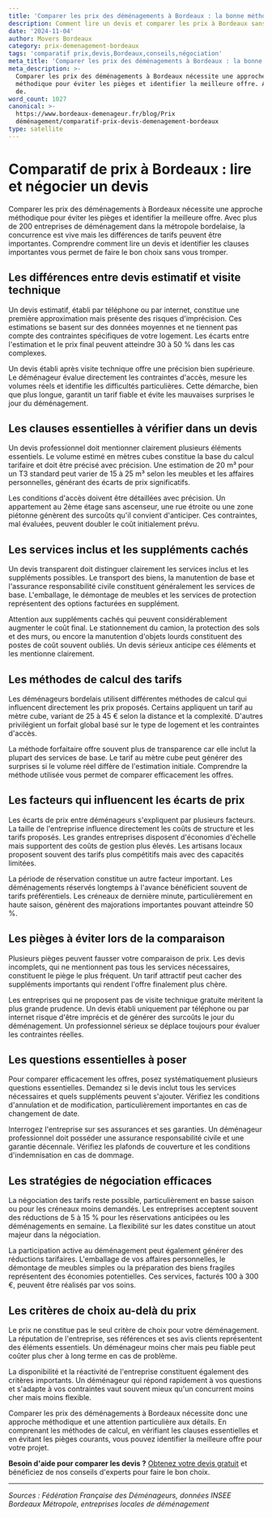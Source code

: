 ```yaml
---
title: 'Comparer les prix des déménagements à Bordeaux : la bonne méthode'
description: Comment lire un devis et comparer les prix à Bordeaux sans se tromper.
date: '2024-11-04'
author: Movers Bordeaux
category: prix-demenagement-bordeaux
tags: 'comparatif prix,devis,Bordeaux,conseils,négociation'
meta_title: 'Comparer les prix des déménagements à Bordeaux : la bonne méthode'
meta_description: >-
  Comparer les prix des déménagements à Bordeaux nécessite une approche
  méthodique pour éviter les pièges et identifier la meilleure offre. Avec plus
  de.
word_count: 1027
canonical: >-
  https://www.bordeaux-demenageur.fr/blog/Prix
  déménagement/comparatif-prix-devis-demenagement-bordeaux
type: satellite
---
```



# Comparatif de prix à Bordeaux : lire et négocier un devis

Comparer les prix des déménagements à Bordeaux nécessite une approche méthodique pour éviter les pièges et identifier la meilleure offre. Avec plus de 200 entreprises de déménagement dans la métropole bordelaise, la concurrence est vive mais les différences de tarifs peuvent être importantes. Comprendre comment lire un devis et identifier les clauses importantes vous permet de faire le bon choix sans vous tromper.

## Les différences entre devis estimatif et visite technique

Un devis estimatif, établi par téléphone ou par internet, constitue une première approximation mais présente des risques d'imprécision. Ces estimations se basent sur des données moyennes et ne tiennent pas compte des contraintes spécifiques de votre logement. Les écarts entre l'estimation et le prix final peuvent atteindre 30 à 50 % dans les cas complexes.

Un devis établi après visite technique offre une précision bien supérieure. Le déménageur évalue directement les contraintes d'accès, mesure les volumes réels et identifie les difficultés particulières. Cette démarche, bien que plus longue, garantit un tarif fiable et évite les mauvaises surprises le jour du déménagement.

## Les clauses essentielles à vérifier dans un devis

Un devis professionnel doit mentionner clairement plusieurs éléments essentiels. Le volume estimé en mètres cubes constitue la base du calcul tarifaire et doit être précisé avec précision. Une estimation de 20 m³ pour un T3 standard peut varier de 15 à 25 m³ selon les meubles et les affaires personnelles, générant des écarts de prix significatifs.

Les conditions d'accès doivent être détaillées avec précision. Un appartement au 2ème étage sans ascenseur, une rue étroite ou une zone piétonne génèrent des surcoûts qu'il convient d'anticiper. Ces contraintes, mal évaluées, peuvent doubler le coût initialement prévu.

## Les services inclus et les suppléments cachés

Un devis transparent doit distinguer clairement les services inclus et les suppléments possibles. Le transport des biens, la manutention de base et l'assurance responsabilité civile constituent généralement les services de base. L'emballage, le démontage de meubles et les services de protection représentent des options facturées en supplément.

Attention aux suppléments cachés qui peuvent considérablement augmenter le coût final. Le stationnement du camion, la protection des sols et des murs, ou encore la manutention d'objets lourds constituent des postes de coût souvent oubliés. Un devis sérieux anticipe ces éléments et les mentionne clairement.

## Les méthodes de calcul des tarifs

Les déménageurs bordelais utilisent différentes méthodes de calcul qui influencent directement les prix proposés. Certains appliquent un tarif au mètre cube, variant de 25 à 45 € selon la distance et la complexité. D'autres privilégient un forfait global basé sur le type de logement et les contraintes d'accès.

La méthode forfaitaire offre souvent plus de transparence car elle inclut la plupart des services de base. Le tarif au mètre cube peut générer des surprises si le volume réel diffère de l'estimation initiale. Comprendre la méthode utilisée vous permet de comparer efficacement les offres.

## Les facteurs qui influencent les écarts de prix

Les écarts de prix entre déménageurs s'expliquent par plusieurs facteurs. La taille de l'entreprise influence directement les coûts de structure et les tarifs proposés. Les grandes entreprises disposent d'économies d'échelle mais supportent des coûts de gestion plus élevés. Les artisans locaux proposent souvent des tarifs plus compétitifs mais avec des capacités limitées.

La période de réservation constitue un autre facteur important. Les déménagements réservés longtemps à l'avance bénéficient souvent de tarifs préférentiels. Les créneaux de dernière minute, particulièrement en haute saison, génèrent des majorations importantes pouvant atteindre 50 %.

## Les pièges à éviter lors de la comparaison

Plusieurs pièges peuvent fausser votre comparaison de prix. Les devis incomplets, qui ne mentionnent pas tous les services nécessaires, constituent le piège le plus fréquent. Un tarif attractif peut cacher des suppléments importants qui rendent l'offre finalement plus chère.

Les entreprises qui ne proposent pas de visite technique gratuite méritent la plus grande prudence. Un devis établi uniquement par téléphone ou par internet risque d'être imprécis et de générer des surcoûts le jour du déménagement. Un professionnel sérieux se déplace toujours pour évaluer les contraintes réelles.

## Les questions essentielles à poser

Pour comparer efficacement les offres, posez systématiquement plusieurs questions essentielles. Demandez si le devis inclut tous les services nécessaires et quels suppléments peuvent s'ajouter. Vérifiez les conditions d'annulation et de modification, particulièrement importantes en cas de changement de date.

Interrogez l'entreprise sur ses assurances et ses garanties. Un déménageur professionnel doit posséder une assurance responsabilité civile et une garantie décennale. Vérifiez les plafonds de couverture et les conditions d'indemnisation en cas de dommage.

## Les stratégies de négociation efficaces

La négociation des tarifs reste possible, particulièrement en basse saison ou pour les créneaux moins demandés. Les entreprises acceptent souvent des réductions de 5 à 15 % pour les réservations anticipées ou les déménagements en semaine. La flexibilité sur les dates constitue un atout majeur dans la négociation.

La participation active au déménagement peut également générer des réductions tarifaires. L'emballage de vos affaires personnelles, le démontage de meubles simples ou la préparation des biens fragiles représentent des économies potentielles. Ces services, facturés 100 à 300 €, peuvent être réalisés par vos soins.

## Les critères de choix au-delà du prix

Le prix ne constitue pas le seul critère de choix pour votre déménagement. La réputation de l'entreprise, ses références et ses avis clients représentent des éléments essentiels. Un déménageur moins cher mais peu fiable peut coûter plus cher à long terme en cas de problème.

La disponibilité et la réactivité de l'entreprise constituent également des critères importants. Un déménageur qui répond rapidement à vos questions et s'adapte à vos contraintes vaut souvent mieux qu'un concurrent moins cher mais moins flexible.

Comparer les prix des déménagements à Bordeaux nécessite donc une approche méthodique et une attention particulière aux détails. En comprenant les méthodes de calcul, en vérifiant les clauses essentielles et en évitant les pièges courants, vous pouvez identifier la meilleure offre pour votre projet.

**Besoin d'aide pour comparer les devis ?** [Obtenez votre devis gratuit](/blog/devis/guide) et bénéficiez de nos conseils d'experts pour faire le bon choix.

---

*Sources : Fédération Française des Déménageurs, données INSEE Bordeaux Métropole, entreprises locales de déménagement*
